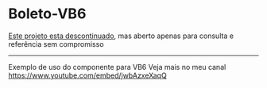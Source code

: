 # Boleto-VB6


[Este projeto esta descontinuado](https://github.com/impactro/Boleto-Test/wiki), mas aberto apenas para consulta e referência sem compromisso

-----

Exemplo de uso do componente para VB6
Veja mais no meu canal https://www.youtube.com/embed/jwbAzxeXaqQ

